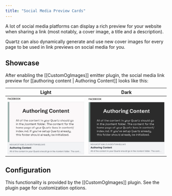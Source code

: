 ```yaml
---
title: "Social Media Preview Cards"
---
```


A lot of social media platforms can display a rich preview for your website when sharing a link (most notably, a cover image, a title and a description).

Quartz can also dynamically generate and use new cover images for every page to be used in link previews on social media for you.

## Showcase

After enabling the [[CustomOgImages]] emitter plugin, the social media link preview for [[authoring content | Authoring Content]] looks like this:

| Light                               | Dark                               |
| ----------------------------------- | ---------------------------------- |
| ![social-image-preview-light.png](https://raw.githubusercontent.com/jackyzha0/quartz/refs/heads/v4/docs/images/social-image-preview-light.png) | ![social-image-preview-dark.png](https://raw.githubusercontent.com/jackyzha0/quartz/refs/heads/v4/docs/images/social-image-preview-dark.png) |

## Configuration

This functionality is provided by the [[CustomOgImages]] plugin. See the plugin page for customization options.
